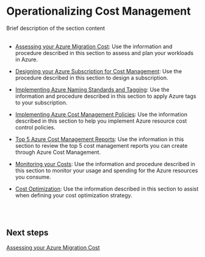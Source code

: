 # Operationalizing Cost Management
Brief description of the section content
<br />
<br />

<Navigation>
  
- [Assessing your Azure Migration Cost](3.1-Assessing%20your%20Azure%20Migration%20Cost.md):  Use the information and procedure described in this section to assess and plan your workloads in Azure. 

- [Designing your Azure Subscription for Cost Management](3.2-Designing-your-Azure-subscription-for-cost-management.md):  Use the procedure described in this section to design a subscription.

- [Implementing Azure Naming Standards and Tagging](3.3-Implementing-Azure-naming-standards-and-tagging.md):  Use the information and procedure described in this section to apply Azure tags to your subscription. 

- [Implementing Azure Cost Management Policies](3.4-Implementing-Azure-cost-management-policies.md):  Use the information described in this section to help you implement Azure resource cost control policies. 

- [Top 5 Azure Cost Management Reports](3.5-Top-5-Azure-cost-management-reports.md):  Use the information in this section to review the top 5 cost management reports you can create through Azure Cost Management.

- [Monitoring your Costs](3.6-Monitoring-your-costs.md):  Use the information and procedure described in this section to monitor your usage and spending for the Azure resources you consume.

- [Cost Optimization](3.7-Cost-Optimization.md):  Use the information described in this section to assist when defining your cost optimization strategy. 
<br />
<br />
  
## Next steps
[Assessing your Azure Migration Cost](3.1-Assessing%20your%20Azure%20Migration%20Cost.md)
